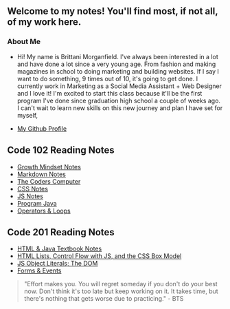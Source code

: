 ## Welcome to my notes! You'll find most, if not all, of my work here.

### About Me
- Hi! My name is Brittani Morganfield. I've always been interested in a lot and have done a lot since a very young age. From fashion and making magazines in school to doing marketing and building websites. If I say I want to do something, 9 times out of 10, it's going to get done. I currently work in Marketing as a Social Media Assistant + Web Designer and I love it! I'm excited to start this class because it'll be the first program I've done since graduation high school a  couple of weeks ago. I can't wait to learn new skills on this new journey and plan I have set for myself,

- [My Github Profile](https://github.com/brittanimorganfield)

## Code 102 Reading Notes
- [Growth Mindset Notes](https://brittanimorganfield.github.io/reading-notes/growth-mindset-notes)
- [Markdown Notes](https://brittanimorganfield.github.io/reading-notes/learning-markdown)
- [The Coders Computer](https://brittanimorganfield.github.io/reading-notes/the-coders-computer)
- [CSS Notes](https://brittanimorganfield.github.io/reading-notes/css-notes)
- [JS Notes](https://brittanimorganfield.github.io/reading-notes/java-notes)
- [Program Java](https://brittanimorganfield.github.io/reading-notes/program-java)
- [Operators & Loops](https://brittanimorganfield.github.io/reading-notes/operators-loops)

## Code 201 Reading Notes
- [HTML & Java Textbook Notes](https://brittanimorganfield.github.io/reading-notes/class-02)
- [HTML Lists, Control Flow with JS, and the CSS Box Model](https://brittanimorganfield.github.io/reading-notes/html-js-css)
- [JS Object Literals; The DOM](https://brittanimorganfield.github.io/reading-notes/reading5)
- [Forms & Events](https://brittanimorganfield.github.io/reading-notes/forms-events)

> "Effort makes you. You will regret someday if you don't do your best now. Don't think it's too late but keep working on it. It takes time, but there's nothing that gets worse due to practicing." - BTS
